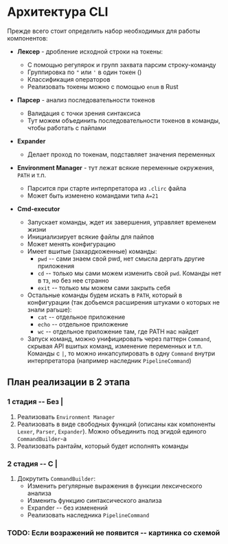 #  Архитектура CLI

Прежде всего стоит определить набор необходимых для работы компонентов:

* **Лексер** - дробление исходной строки на токены:
    
    * С помощью регулярок и групп захвата парсим строку-команду
    * Группировка по `"` или `'` в один токен ()
    * Классификация операторов
    * Реализовать токены можно с помощью `enum` в Rust

* **Парсер** - анализ последовательности токенов
    
    * Валидация с точки зрения синтаксиса
    * Тут можем объединить последовательности токенов в команды, чтобы работать с пайпами

* **Expander** 

    * Делает проход по токенам, подставляет значения переменных 

* **Environment Manager** - тут лежат всякие переменные окружения, `PATH` и т.п.

    * Парсится при старте интерпретатора из `.clirc` файла
    * Может быть изменено командами типа `A=21`

* **Cmd-executor** 
    * Запускает команды, ждет их завершения, управляет временем жизни
    * Инициализирует всякие файлы для пайпов
    * Может менять конфигурацию
    * Имеет вшитые (захардкоженные) команды:
        * `pwd` -- сами знаем свой pwd, нет смысла дергать другие приложения
        * `cd` -- только мы сами можем изменить свой `pwd`. Команды нет в тз, но без нее странно
        * `exit` -- только мы можем сами закрыть себя
    * Остальные команды будем искать в `PATH`, который в конфигурации (так добьемся расширения штуками о которых не знали рагьше):
        * `cat` -- отдельное приложение
        * `echo` -- отдельное приложение
        * `wc` -- отдельное приложение там, где PATH нас найдет
    * Запуск команд, можно унифицировать через паттерн `Command`, скрывая API вшитых команд, изменение переменных и т.п. Команды с `|`, то можно инкапсулировать в одну `Command` внутри интерпретатора (например наследник `PipelineCommand`)


## План реализации в 2 этапа

### 1 стадия -- Без |

1. Реализовать `Environment Manager`
1. Реализовать в виде свободных функций (описаны как компоненты `Lexer`, `Parser`, `Expander`). Можно объединить под эгидой единого `CommandBuilder`-а
1. Реализовать рантайм, который будет исполнять команды

### 2 стадия -- С |

1. Докрутить `CommandBuilder`:
    * Изменить регулярные выражения в функции лексического анализа
    * Изменить функцию синтаксического анализа
    * Expander -- без изменений
    * Реализовать наследника `PipelineCommand`


### TODO: Если возражений не появится -- картинка со схемой